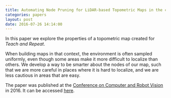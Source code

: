 ```yaml
---
title: Automating Node Pruning for LiDAR-based Topometric Maps in the context of Teach-and-Repeat
categories: papers
layout: post
date: 2016-07-26 14:14:00
---
```


In this paper we explore the properties of a topometric map created for _Teach
and Repeat_. 

When building maps in that context, the environment is often sampled uniformly,
even though some areas make it more difficult to localize than others. We
develop a way to be smarter about the nodes of our map, such that we are more
careful in places where it is hard to localize, and we are less cautious in
areas that are easy.

The paper was published at the
[Conference on Computer and Robot Vision](http://www.computerrobotvision.org/)
in 2016. It can be accessed
[here](http://www2.ift.ulaval.ca/~pgiguere/papers/optimizing-topometric-maps_CRV2016.pdf).
